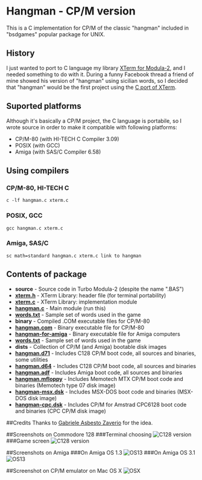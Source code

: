 # Hangman - CP/M version

This is a C implementation for CP/M of the classic "hangman" included in "bsdgames" popular package for UNIX.

## History
I just wanted to port to C language my library [XTerm for Modula-2](https://github.com/sblendorio/mod-xterm-cpm), and I needed something to do with it. During a funny Facebook thread a friend of mine showed his version of "hangman" using sicilian words, so I decided that "hangman" would be the first project using the [C port of XTerm](https://github.com/sblendorio/c-xterm-cpm).

## Suported platforms
Although it's basically a CP/M project, the C language is portabile, so I wrote source in order to make it compatible with following platforms:

- CP/M-80 (with HI-TECH C Compiler 3.09)
- POSIX (with GCC)
- Amiga (with SAS/C Compiler 6.58)

## Using compilers

### CP/M-80, HI-TECH C
```
c -lf hangman.c xterm.c
```

### POSIX, GCC
```
gcc hangman.c xterm.c
```

### Amiga, SAS/C
```
sc math=standard hangman.c xterm.c link to hangman
```

## Contents of package
- **source** - Source code in Turbo Modula-2 (despite the name ".BAS")
 - [**xterm.h**](https://github.com/sblendorio/hangman-cpm/blob/master/source/xterm.h) - XTerm Library: header file (for terminal portability)
 - [**xterm.c**](https://github.com/sblendorio/hangman-cpm/blob/master/source/xterm.c) - XTerm Library: implementation module
 - [**hangman.c**](https://github.com/sblendorio/hangman-cpm/blob/master/source/hangman.c) - Main module (run this)
 - [**words.txt**](https://github.com/sblendorio/hangman-cpm/blob/master/source/words.txt) - Sample set of words used in the game
- **binary** - Compiled .COM executable files for CP/M-80
 - [**hangman.com**](https://github.com/sblendorio/hangman-cpm/blob/master/binary/hangman.com?raw=true) - Binary executable file for CP/M-80
 - [**hangman-for-amiga**](https://github.com/sblendorio/hangman-cpm/blob/master/binary/hangman-for-amiga?raw=true) - Binary executable file for Amiga computers
 - [**words.txt**](https://github.com/sblendorio/hangman-cpm/blob/master/source/words.txt) - Sample set of words used in the game
- **dists** - Collection of CP/M (and Amiga) bootable disk images
 - [**hangman.d71**](https://github.com/sblendorio/hangman-cpm/blob/master/dists/hangman.d71?raw=true) - Includes C128 CP/M boot code, all sources and binaries, some utilities
 - [**hangman.d64**](https://github.com/sblendorio/hangman-cpm/blob/master/dists/hangman.d64?raw=true) - Includes C128 CP/M boot code, all sources and binaries
 - [**hangman.adf**](https://github.com/sblendorio/hangman-cpm/blob/master/dists/hangman.d64?raw=true) - Includes Amiga boot code, all sources and binaries
 - [**hangman.mfloppy**](https://github.com/sblendorio/hangman-cpm/blob/master/dists/hangman.mfloppy?raw=true) - Includes Memotech MTX CP/M boot code and binaries (Memotech type 07 disk image)
 - [**hangman-msx.dsk**](https://github.com/sblendorio/hangman-cpm/blob/master/dists/hangman-msx.dsk?raw=true) - Includes MSX-DOS boot code and binaries (MSX-DOS disk image)
 - [**hangman-cpc.dsk**](https://github.com/sblendorio/hangman-cpm/blob/master/dists/hangman-cpc.dsk?raw=true) - Includes CP/M for Amstrad CPC6128 boot code and binaries (CPC CP/M disk image)

##Credits
Thanks to [Gabriele Asbesto Zaverio](http://museo.freaknet.org/it/) for the idea.

##Screenshots on Commodore 128
###Terminal choosing
![C128 version](http://www.sblendorio.eu/images/hangman-c128a.png)
###Game screen
![C128 version](http://www.sblendorio.eu/images/hangman-c128b.png)

##Screenshots on Amiga
###On Amiga OS 1.3
![OS13](http://www.sblendorio.eu/images/hangman-amigaos13.png)
###On Amiga OS 3.1
![OS13](http://www.sblendorio.eu/images/hangman-amigaos31.png)

##Screenshot on CP/M emulator on Mac OS X
![OSX](http://www.sblendorio.eu/images/hangman-cpmosx.png)
